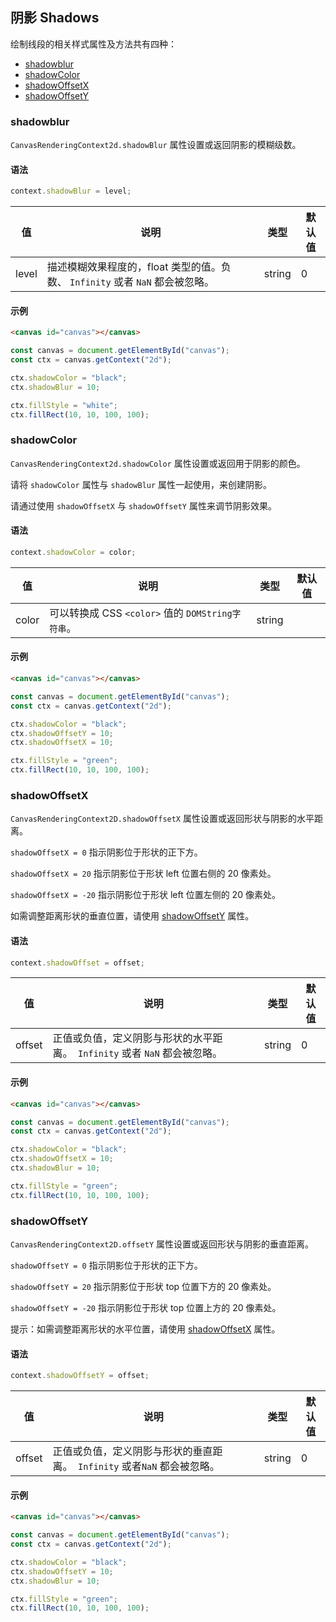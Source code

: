## 阴影 Shadows

绘制线段的相关样式属性及方法共有四种：

- [shadowblur](#shadowblur)
- [shadowColor](#shadowColor)
- [shadowOffsetX](#shadowOffsetX)
- [shadowOffsetY](#shadowOffsetY)

### shadowblur

`CanvasRenderingContext2d.shadowBlur` 属性设置或返回阴影的模糊级数。

#### 语法

```js
context.shadowBlur = level;
```

| 值    | 说明                                                         | 类型   | 默认值 |
| ----- | ------------------------------------------------------------ | ------ | ------ |
| level | 描述模糊效果程度的，float 类型的值。负数、 `Infinity` 或者 `NaN` 都会被忽略。 | string | 0      |

#### 示例

```html
<canvas id="canvas"></canvas>
```

```js
const canvas = document.getElementById("canvas");
const ctx = canvas.getContext("2d");

ctx.shadowColor = "black";
ctx.shadowBlur = 10;

ctx.fillStyle = "white";
ctx.fillRect(10, 10, 100, 100);
```

### shadowColor

`CanvasRenderingContext2d.shadowColor` 属性设置或返回用于阴影的颜色。

请将 `shadowColor` 属性与 `shadowBlur` 属性一起使用，来创建阴影。

请通过使用 `shadowOffsetX` 与 `shadowOffsetY` 属性来调节阴影效果。

#### 语法

```js
context.shadowColor = color;
```

| 值    | 说明                                              | 类型   | 默认值 |
| ----- | ------------------------------------------------- | ------ | ------ |
| color | 可以转换成 CSS `<color>` 值的 `DOMString字符串`。 | string |        |

#### 示例

```html
<canvas id="canvas"></canvas>
```

```js
const canvas = document.getElementById("canvas");
const ctx = canvas.getContext("2d");

ctx.shadowColor = "black";
ctx.shadowOffsetY = 10;
ctx.shadowOffsetX = 10;

ctx.fillStyle = "green";
ctx.fillRect(10, 10, 100, 100);
```
### shadowOffsetX

`CanvasRenderingContext2D.shadowOffsetX` 属性设置或返回形状与阴影的水平距离。

`shadowOffsetX = 0` 指示阴影位于形状的正下方。

`shadowOffsetX = 20` 指示阴影位于形状 left 位置右侧的 20 像素处。

`shadowOffsetX = -20` 指示阴影位于形状 left 位置左侧的 20 像素处。

如需调整距离形状的垂直位置，请使用 [shadowOffsetY](#shadowoffsety) 属性。

#### 语法

```js
context.shadowOffset = offset;
```

| 值     | 说明                                                         | 类型   | 默认值 |
| ------ | ------------------------------------------------------------ | ------ | ------ |
| offset | 正值或负值，定义阴影与形状的水平距离。  `Infinity` 或者 `NaN` 都会被忽略。 | string | 0      |

#### 示例

```html
<canvas id="canvas"></canvas>
```

```js
const canvas = document.getElementById("canvas");
const ctx = canvas.getContext("2d");

ctx.shadowColor = "black";
ctx.shadowOffsetX = 10;
ctx.shadowBlur = 10;

ctx.fillStyle = "green";
ctx.fillRect(10, 10, 100, 100);
```
### shadowOffsetY

`CanvasRenderingContext2D.offsetY` 属性设置或返回形状与阴影的垂直距离。

`shadowOffsetY = 0` 指示阴影位于形状的正下方。

`shadowOffsetY = 20` 指示阴影位于形状 top 位置下方的 20 像素处。

`shadowOffsetY = -20` 指示阴影位于形状 top 位置上方的 20 像素处。

提示：如需调整距离形状的水平位置，请使用 [shadowOffsetX](#shadowoffsetx) 属性。

#### 语法

```js
context.shadowOffsetY = offset;
```

| 值     | 说明                                                         | 类型   | 默认值 |
| ------ | ------------------------------------------------------------ | ------ | ------ |
| offset | 正值或负值，定义阴影与形状的垂直距离。  `Infinity` 或者`NaN` 都会被忽略。 | string | 0      |

#### 示例

```html
<canvas id="canvas"></canvas>
```

```js
const canvas = document.getElementById("canvas");
const ctx = canvas.getContext("2d");

ctx.shadowColor = "black";
ctx.shadowOffsetY = 10;
ctx.shadowBlur = 10;

ctx.fillStyle = "green";
ctx.fillRect(10, 10, 100, 100);
```